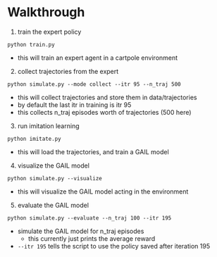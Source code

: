 
# Walkthrough
1. train the expert policy
```
python train.py
```
- this will train an expert agent in a cartpole environment

2. collect trajectories from the expert 
```
python simulate.py --mode collect --itr 95 --n_traj 500
```
- this will collect trajectories and store them in data/trajectories
- by default the last itr in training is itr 95
- this collects n_traj episodes worth of trajectories (500 here)

3. run imitation learning 
```
python imitate.py
```
- this will load the trajectories, and train a GAIL model

4. visualize the GAIL model
```
python simulate.py --visualize
```
- this will visualize the GAIL model acting in the environment

5. evaluate the GAIL model 
```
python simulate.py --evaluate --n_traj 100 --itr 195
```
- simulate the GAIL model for n_traj episodes
    + this currently just prints the average reward
- `--itr 195` tells the script to use the policy saved after iteration 195